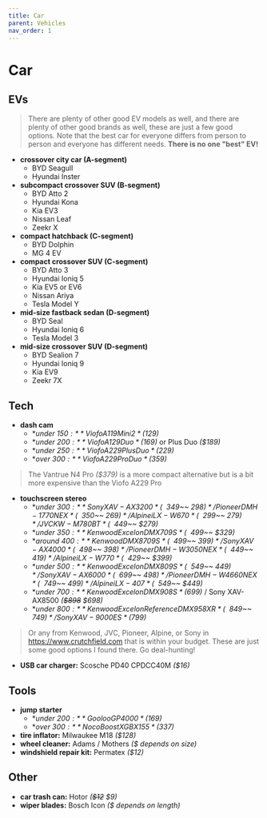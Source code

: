 ```yaml
---
title: Car
parent: Vehicles
nav_order: 1
---
```

# Car

## EVs

> There are plenty of other good EV models as well, and there are plenty of other good brands as well, these are just a few good options. Note that the best car for everyone differs from person to person and everyone has different needs. **There is no one "best" EV!**

- **crossover city car (A-segment)**
	- BYD Seagull
	- Hyundai Inster
- **subcompact crossover SUV (B-segment)**
	- BYD Atto 2
	- Hyundai Kona
	- Kia EV3
	- Nissan Leaf
	- Zeekr X
- **compact hatchback (C-segment)**
	- BYD Dolphin 
	- MG 4 EV
- **compact crossover SUV (C-segment)**
	- BYD Atto 3
	- Hyundai Ioniq 5
	- Kia EV5 or EV6
	- Nissan Ariya
	- Tesla Model Y
- **mid-size fastback sedan (D-segment)**
	- BYD Seal
	- Hyundai Ioniq 6
	- Tesla Model 3
- **mid-size crossover SUV (D-segment)**
	- BYD Sealion 7
	- Hyundai Ioniq 9
	- Kia EV9
	- Zeekr 7X

## Tech

- **dash cam** 
	- **under $150:** Viofo A119 Mini 2 *($129)*
	- **under $200:** Viofo A129 Duo *($169)* or Plus Duo *($189)*
	- **under $250:** Viofo A229 Plus Duo *($229)* 
	- **over $300:** Viofo A229 Pro Duo *($359)* 

> The Vantrue N4 Pro *($379)* is a more compact alternative but is a bit more expensive than the Viofo A229 Pro

- **touchscreen stereo** 
	- **under $300:** Sony XAV-AX3200 *(~~$349~~ $298)* / Pioneer DMH-1770NEX *(~~$350~~ $269)* / Alpine iLX-W670 *(~~$299~~ $279)* / JVC KW-M780BT *(~~$449~~ $279)*
	- **under $350:** Kenwood Excelon DMX709S *(~~$499~~ $329)*
	- **around $400:** Kenwood DMX8709S *(~~$499~~ $399)* / Sony XAV-AX4000 *(~~$498~~ $398)* / Pioneer DMH-W3050NEX *(~~$449~~ $419)* / Alpine iLX-W770 *(~~$429~~ $399)*
	- **under $500:** Kenwood Excelon DMX809S *(~~$549~~ $449)* / Sony XAV-AX6000 *(~~$699~~ $498)* / Pioneer DMH-W4660NEX *(~~$749~~ $499)* / Alpine iLX-407 *(~~$549~~ $449)* 
	- **under $700:** Kenwood Excelon DMX908S *($699)* / Sony XAV-AX8500 *(~~$898~~ $698)*
	- **under $800:** Kenwood Excelon Reference DMX958XR *(~~$849~~ $749)* / Sony XAV-9000ES *($799)*

> Or any from Kenwood, JVC, Pioneer, Alpine, or Sony in https://www.crutchfield.com that is within your budget. These are just some good options I found there. Go deal-hunting!

- **USB car charger:** Scosche PD40 CPDCC40M *($16)*

## Tools

- **jump starter** 
	- **under $200:** Gooloo GP4000 *($169)*
	- **over $300:** Noco Boost X GBX155 *($337)*
- **tire inflator:** Milwaukee M18 *($128)*
- **wheel cleaner:** Adams / Mothers *($ depends on size)*
- **windshield repair kit:** Permatex *($12)*

## Other

- **car trash can:** Hotor *(~~$12~~ $9)*
- **wiper blades:** Bosch Icon *($ depends on length)*
